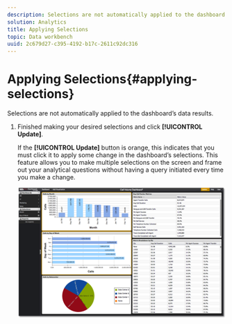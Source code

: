 ```yaml
---
description: Selections are not automatically applied to the dashboard’s data results.
solution: Analytics
title: Applying Selections
topic: Data workbench
uuid: 2c679d27-c395-4192-b17c-2611c92dc316
---
```


# Applying Selections{#applying-selections}

Selections are not automatically applied to the dashboard’s data results.

1. Finished making your desired selections and click **[!UICONTROL Update]**.

   If the **[!UICONTROL Update]** button is orange, this indicates that you must click it to apply some change in the dashboard’s selections. This feature allows you to make multiple selections on the screen and frame out your analytical questions without having a query initiated every time you make a change.

   ![](assets/selection_update.png)

